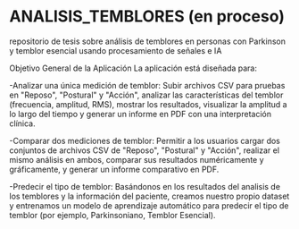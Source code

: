 # ANALISIS_TEMBLORES (en proceso)
repositorio de tesis sobre análisis de temblores en personas con Parkinson y temblor esencial usando procesamiento de señales e IA

Objetivo General de la Aplicación
La aplicación está diseñada para:

-Analizar una única medición de temblor: Subir archivos CSV para pruebas en "Reposo", "Postural" y "Acción", analizar las características del temblor (frecuencia, amplitud, RMS), mostrar los resultados, visualizar la amplitud a lo largo del tiempo y generar un informe en PDF con una interpretación clínica.

-Comparar dos mediciones de temblor: Permitir a los usuarios cargar dos conjuntos de archivos CSV de "Reposo", "Postural" y "Acción", realizar el mismo análisis en ambos, comparar sus resultados numéricamente y gráficamente, y generar un informe comparativo en PDF.

-Predecir el tipo de temblor: Basándonos en los resultados del analisis de los temblores y la información del paciente, creamos nuestro propio dataset y entrenamos un modelo de aprendizaje automático para predecir el tipo de temblor (por ejemplo, Parkinsoniano, Temblor Esencial).
